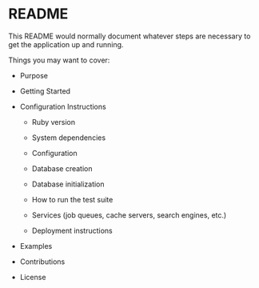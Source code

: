 # README

This README would normally document whatever steps are necessary to get the
application up and running.

Things you may want to cover:

* Purpose 

* Getting Started

* Configuration Instructions
    * Ruby version

    * System dependencies

    * Configuration

    * Database creation

    * Database initialization

    * How to run the test suite

    * Services (job queues, cache servers, search engines, etc.)

    * Deployment instructions

* Examples

* Contributions

* License 
